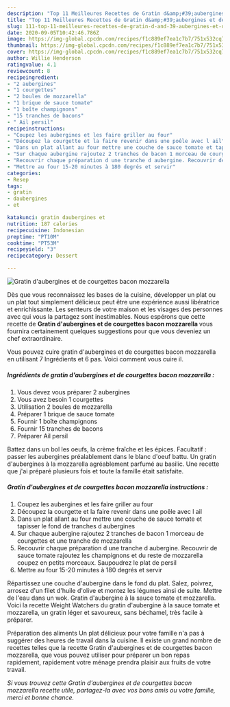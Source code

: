 ```yaml
---
description: "Top 11 Meilleures Recettes de Gratin d&amp;#39;aubergines et de courgettes bacon mozzarella"
title: "Top 11 Meilleures Recettes de Gratin d&amp;#39;aubergines et de courgettes bacon mozzarella"
slug: 111-top-11-meilleures-recettes-de-gratin-d-and-39-aubergines-et-de-courgettes-bacon-mozzarella
date: 2020-09-05T10:42:46.786Z
image: https://img-global.cpcdn.com/recipes/f1c889ef7ea1c7b7/751x532cq70/gratin-daubergines-et-de-courgettes-bacon-mozzarella-photo-principale-de-la-recette.jpg
thumbnail: https://img-global.cpcdn.com/recipes/f1c889ef7ea1c7b7/751x532cq70/gratin-daubergines-et-de-courgettes-bacon-mozzarella-photo-principale-de-la-recette.jpg
cover: https://img-global.cpcdn.com/recipes/f1c889ef7ea1c7b7/751x532cq70/gratin-daubergines-et-de-courgettes-bacon-mozzarella-photo-principale-de-la-recette.jpg
author: Willie Henderson
ratingvalue: 4.1
reviewcount: 8
recipeingredient:
- "2 aubergines"
- "1 courgettes"
- "2 boules de mozzarella"
- "1 brique de sauce tomate"
- "1 boîte champignons"
- "15 tranches de bacons"
- " Ail persil"
recipeinstructions:
- "Coupez les aubergines et les faire griller au four"
- "Découpez la courgette et la faire revenir dans une poêle avec l ail"
- "Dans un plat allant au four mettre une couche de sauce tomate et tapisser le fond de tranches d aubergines"
- "Sur chaque aubergine rajoutez 2 tranches de bacon 1 morceau de courgettes et une tranche de mozzarella"
- "Recouvrir chaque préparation d une tranche d aubergine. Recouvrir de sauce tomate rajoutez les champignons et du reste de mozzarella coupez en petits morceaux. Saupoudrez le plat de persil"
- "Mettre au four 15-20 minutes à 180 degrés et servir"
categories:
- Resep
tags:
- gratin
- daubergines
- et

katakunci: gratin daubergines et 
nutrition: 187 calories
recipecuisine: Indonesian
preptime: "PT10M"
cooktime: "PT53M"
recipeyield: "3"
recipecategory: Dessert

---
```



![Gratin d&#39;aubergines et de courgettes bacon mozzarella](https://img-global.cpcdn.com/recipes/f1c889ef7ea1c7b7/751x532cq70/gratin-daubergines-et-de-courgettes-bacon-mozzarella-photo-principale-de-la-recette.jpg)

Dès que vous reconnaissez les bases de la cuisine, développer un plat ou un plat tout simplement délicieux peut être une expérience aussi libératrice et enrichissante. Les senteurs de votre maison et les visages des personnes avec qui vous la partagez sont inestimables. Nous espérons que cette recette de <strong> Gratin d&#39;aubergines et de courgettes bacon mozzarella </strong> vous fournira certainement quelques suggestions pour que vous deveniez un chef extraordinaire.

<!--inarticleads1-->

Vous pouvez cuire gratin d&#39;aubergines et de courgettes bacon mozzarella en utilisant 7 Ingrédients et 6 pas. Voici comment vous cuire il.

##### Ingrédients de gratin d&#39;aubergines et de courgettes bacon mozzarella :

1. Vous devez vous préparer 2 aubergines
1. Vous avez besoin 1 courgettes
1. Utilisation 2 boules de mozzarella
1. Préparer 1 brique de sauce tomate
1. Fournir 1 boîte champignons
1. Fournir 15 tranches de bacons
1. Préparer  Ail persil


Battez dans un bol les oeufs, la crème fraîche et les épices. Facultatif : passer les aubergines préalablement dans le blanc d&#39;oeuf battu. Un gratin d&#39;aubergines à la mozzarella agréablement parfumé au basilic. Une recette que j&#39;ai préparé plusieurs fois et toute la famille était satisfaite. 

<!--inarticleads2-->

##### Gratin d&#39;aubergines et de courgettes bacon mozzarella instructions :

1. Coupez les aubergines et les faire griller au four
1. Découpez la courgette et la faire revenir dans une poêle avec l ail
1. Dans un plat allant au four mettre une couche de sauce tomate et tapisser le fond de tranches d aubergines
1. Sur chaque aubergine rajoutez 2 tranches de bacon 1 morceau de courgettes et une tranche de mozzarella
1. Recouvrir chaque préparation d une tranche d aubergine. Recouvrir de sauce tomate rajoutez les champignons et du reste de mozzarella coupez en petits morceaux. Saupoudrez le plat de persil
1. Mettre au four 15-20 minutes à 180 degrés et servir


Répartissez une couche d&#39;aubergine dans le fond du plat. Salez, poivrez, arrosez d&#39;un filet d&#39;huile d&#39;olive et montez les légumes ainsi de suite. Mettre de l&#39;eau dans un wok. Gratin d&#39;aubergine à la sauce tomate et mozzarella. Voici la recette Weight Watchers du gratin d&#39;aubergine à la sauce tomate et mozzarella, un gratin léger et savoureux, sans béchamel, très facile à préparer. 

<!--inarticleads1-->

<p>
Préparation des aliments Un plat délicieux pour votre famille n'a pas à suggérer des heures de travail dans la cuisine. Il existe un grand nombre de recettes telles que la recette Gratin d&#39;aubergines et de courgettes bacon mozzarella, que vous pouvez utiliser pour préparer un bon repas rapidement, rapidement votre ménage prendra plaisir aux fruits de votre travail.
</p>

<p>
<i>Si vous trouvez cette Gratin d&#39;aubergines et de courgettes bacon mozzarella recette utile, partagez-la avec vos bons amis ou votre famille, merci et bonne chance.</i>
</p>
